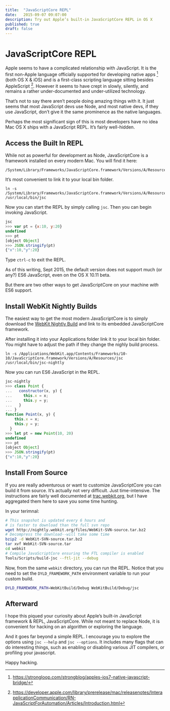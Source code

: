 ```yaml
---
title:  "JavaScriptCore REPL"
date:   2015-09-07 09:07:00
description: Try out Apple’s built-in JavaScriptCore REPL in OS X
published: true
draft: false
---
```


# JavaScriptCore REPL

Apple seems to have a complicated relationship with JavaScript. It is the first non-Apple language officially supported for developing native apps [^1] (both OS X & iOS) and is a first-class scripting language sitting besides AppleScript [^2]. However it seems to have crept in slowly, silently, and remains a rather under-documented and under-utilized technology.

That’s not to say there aren’t people doing amazing things with it. It just seems that most JavaScript devs use Node, and most native devs, if they use JavaScript, don’t give it the same prominence as the native languages.

Perhaps the most significant sign of this is most developers have no idea Mac OS X ships with a JavaScript REPL. It’s fairly well-hidden.

## Access the Built In REPL

While not as powerful for development as Node, JavaScriptCore is a framework installed on every modern Mac. You will find it here:

    /System/Library/Frameworks/JavaScriptCore.framework/Versions/A/Resources/jsc

It’s most convenient to link it to your local bin folder.

    ln -s /System/Library/Frameworks/JavaScriptCore.framework/Versions/A/Resources/jsc /usr/local/bin/jsc

Now you can start the REPL by simply calling `jsc`. Then you can begin invoking JavaScript.

```javascript
jsc
>>> var pt = {x:10, y:20}
undefined
>>> pt
[object Object]
>>> JSON.stringify(pt)
{"x":10,"y":20}
```

Type `ctrl-c` to exit the REPL.

As of this writing, Sept 2015, the default version does not support much (or any?) ES6 JavaScript, even on the OS X 10.11 beta.

But there are two other ways to get JavaScriptCore on your machine *with* ES6 support.

## Install WebKit Nightly Builds

The easiest way to get the most modern JavaScriptCore is to simply download the [WebKit Nightly Build](http://nightly.webkit.org) and link to its embedded JavaScriptCore framework.

After installing it into your Applications folder link it to your local bin folder. You might have to adjust the path if they change the nighly build process.

    ln -s /Applications/WebKit.app/Contents/Frameworks/10-10/JavaScriptCore.framework/Versions/A/Resources/jsc /usr/local/bin/jsc-nightly

Now you can run ES6 JavaScript in the REPL.

```javascript
jsc-nightly
>>> class Point {
...   constructor(x, y) {
...     this.x = x;
...     this.y = y;
...   }
... }
function Point(x, y) {
    this.x = x;
    this.y = y;
  }
>>> let pt = new Point(10, 20)
undefined
>>> pt
[object Object]
>>> JSON.stringify(pt)
{"x":10,"y":20}
```

## Install From Source

If you are really adventurous or want to customize JavaScriptCore you can build it from source. It’s actually not very difficult. Just time-intensive. The instructions are fairly well documented at [trac.webkit.org](https://trac.webkit.org/wiki/FTLJIT), but I have aggregated them here to save you some time hunting.

In your terimnal:

```sh
# This snapshot is updated every 6 hours and
# is faster to download than the full svn repo
wget http://nightly.webkit.org/files/WebKit-SVN-source.tar.bz2
# Decompress the download--will take some time
bzip2 -d WebKit-SVN-source.tar.bz2
tar xvf WebKit-SVN-source.tar
cd webkit
# Compile JavaScriptCore ensuring the FTL compiler is enabled
Tools/Scripts/build-jsc --ftl-jit --debug
```

Now, from the same `webkit` directory, you can run the REPL. Notice that you need to set the `DYLD_FRAMEWORK_PATH` environment variable to run your custom build.

```sh
DYLD_FRAMEWORK_PATH=WebKitBuild/Debug WebKitBuild/Debug/jsc
```

## Afterward

I hope this piqued your curiosity about Apple’s built-in JavaScript framework & REPL, JavaScriptCore. While not meant to replace Node, it is convenient for hacking on an algorithm or exploring the language.

And it goes far beyond a simple REPL. I encourage you to explore the options using `jsc --help` and `jsc --options`. It includes many flags that can do interesting things, such as enabling or disabling various JIT compilers, or profiling your javascript.

Happy hacking.

[^1]: https://strongloop.com/strongblog/apples-ios7-native-javascript-bridge/
[^2]: https://developer.apple.com/library/prerelease/mac/releasenotes/InterapplicationCommunication/RN-JavaScriptForAutomation/Articles/Introduction.html
